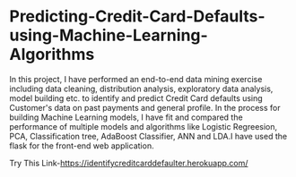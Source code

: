 # Predicting-Credit-Card-Defaults-using-Machine-Learning-Algorithms

In this project, I have performed an end-to-end data mining exercise including data cleaning, distribution analysis, exploratory data analysis, model building etc. to identify and predict Credit Card defaults using Customer's data on past payments and general profile. In the process for building Machine Learning models, I have fit and compared the performance of multiple models and algorithms like Logistic Regreesion, PCA, Classification tree, AdaBoost Classifier, ANN and LDA.I have used the flask for the front-end web application.


Try This Link-https://identifycreditcarddefaulter.herokuapp.com/
